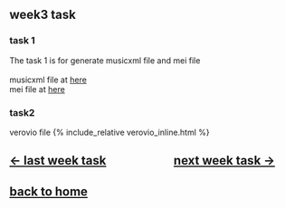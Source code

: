 ## week3 task
### task 1
The task 1 is for generate musicxml file and mei file <br>
<br>
musicxml file at [here](week2.musicxml) <br>
mei file at [here](week2.mei)
### task2
verovio file
{% include_relative verovio_inline.html %}

## [&larr; last week task](week2.md) &nbsp;&nbsp;&nbsp; &nbsp;&nbsp;&nbsp; &nbsp;&nbsp;&nbsp; &nbsp;&nbsp;&nbsp; &nbsp;&nbsp;&nbsp; &nbsp;&nbsp;&nbsp;[next week task &rarr;](week4.md)
## [back to home](README.md)
